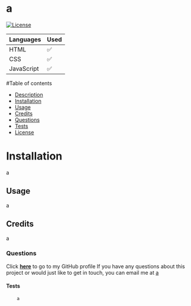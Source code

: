 # a

[![License](https://img.shields.io/badge/License-Apache_2.0-blue.svg)](https://opensource.org/licenses/Apache-2.0)

|  Languages  |    Used     | 
| ----------- | ----------- |
| HTML | ✅ |
| CSS | ✅ |
| JavaScript | ✅ |


#Table of contents
* [Description](#description)
* [Installation](#installation)
* [Usage](#usage)
* [Credits](#credits)
* [Questions](#questions)
* [Tests](#tests)
* [License](#license)

# Installation
a

## Usage
a

## Credits
a

### Questions
Click <a href="https://github.com/a" target="_blank">**here**<a> to go to my GitHub profile
If you have any questions about this project or would just like to get in touch, you can email me at <a href="mailto:a" target="_blank">a</a>

#### Tests
        a

